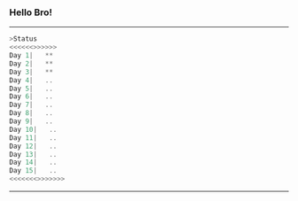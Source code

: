 ### Hello Bro!

***


```javascript
>Status
<<<<<<>>>>>>
Day 1|   **
Day 2|   **
Day 3|   **
Day 4|   ..
Day 5|   ..
Day 6|   ..
Day 7|   ..
Day 8|   ..
Day 9|   ..
Day 10|   ..
Day 11|   ..
Day 12|   ..
Day 13|   ..
Day 14|   ..
Day 15|   ..
<<<<<<<>>>>>>>
```
***